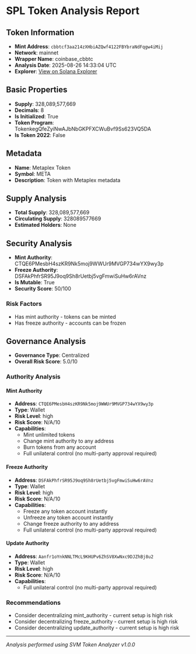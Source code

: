 # SPL Token Analysis Report

## Token Information
- **Mint Address**: `cbbtcf3aa214zXHbiAZQwf4122FBYbraNdFqgw4iMij`
- **Network**: mainnet
- **Wrapper Name**: coinbase_cbbtc
- **Analysis Date**: 2025-08-26 14:33:04 UTC
- **Explorer**: [View on Solana Explorer](https://explorer.solana.com/address/cbbtcf3aa214zXHbiAZQwf4122FBYbraNdFqgw4iMij)

## Basic Properties
- **Supply**: 328,089,577,669
- **Decimals**: 8
- **Is Initialized**: True
- **Token Program**: TokenkegQfeZyiNwAJbNbGKPFXCWuBvf9Ss623VQ5DA
- **Is Token 2022**: False

## Metadata
- **Name**: Metaplex Token
- **Symbol**: META
- **Description**: Token with Metaplex metadata

## Supply Analysis
- **Total Supply**: 328,089,577,669
- **Circulating Supply**: 328089577669
- **Estimated Holders**: None

## Security Analysis
- **Mint Authority**: CTQE6PMesbH4szKR9Nk5moj9WWUr9MVGP734wYX9wy3p
- **Freeze Authority**: DSFAkPhfrSR95J9oq9Sh8rUetbj5vgFmwiSuHw6rAVnz
- **Is Mutable**: True
- **Security Score**: 50/100

### Risk Factors
- Has mint authority - tokens can be minted
- Has freeze authority - accounts can be frozen

## Governance Analysis
- **Governance Type**: Centralized
- **Overall Risk Score**: 5.0/10

### Authority Analysis

#### Mint Authority
- **Address**: `CTQE6PMesbH4szKR9Nk5moj9WWUr9MVGP734wYX9wy3p`
- **Type**: Wallet
- **Risk Level**: high
- **Risk Score**: N/A/10
- **Capabilities**:
  - Mint unlimited tokens
  - Change mint authority to any address
  - Burn tokens from any account
  - Full unilateral control (no multi-party approval required)

#### Freeze Authority
- **Address**: `DSFAkPhfrSR95J9oq9Sh8rUetbj5vgFmwiSuHw6rAVnz`
- **Type**: Wallet
- **Risk Level**: high
- **Risk Score**: N/A/10
- **Capabilities**:
  - Freeze any token account instantly
  - Unfreeze any token account instantly
  - Change freeze authority to any address
  - Full unilateral control (no multi-party approval required)

#### Update Authority
- **Address**: `Aanfr1oYnkNNLTMcL9KHUPv6ZhSV8XwNxc9DJZhBj8u2`
- **Type**: Wallet
- **Risk Level**: high
- **Risk Score**: N/A/10
- **Capabilities**:
  - Full unilateral control (no multi-party approval required)

### Recommendations
- Consider decentralizing mint_authority - current setup is high risk
- Consider decentralizing freeze_authority - current setup is high risk
- Consider decentralizing update_authority - current setup is high risk

---
*Analysis performed using SVM Token Analyzer v1.0.0*
